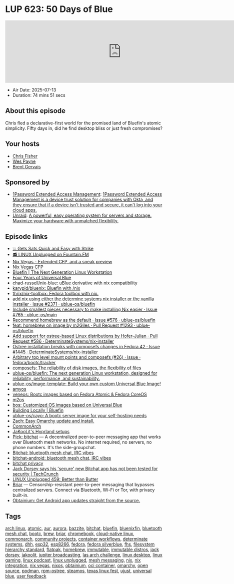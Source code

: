 # LUP 623: 50 Days of Blue

<iframe src="https://player.fireside.fm/v2/RUkczH-V+MhMVfXmw?theme=dark" width="740" height="200" frameborder="0" scrolling="no"></iframe>

* Air Date: 2025-07-13
* Duration: 74 mins 51 secs

## About this episode

Chris fled a declarative-first world for the promised land of Bluefin's atomic simplicity. Fifty days in, did he find desktop bliss or just fresh compromises?

## Your hosts
* [Chris Fisher](https://linuxunplugged.com/hosts/chrislas)
* [Wes Payne](https://linuxunplugged.com/hosts/wes)
* [Brent Gervais](https://linuxunplugged.com/hosts/brent)

## Sponsored by

  * [1Password Extended Access Management](https://1password.com/unplugged): [1Password Extended Access Management is a device trust solution for companies with Okta, and they ensure that if a device isn't trusted and secure, it can't log into your cloud apps.](https://1password.com/unplugged)
  * [Unraid](https://unraid.net/unplugged): [A powerful, easy operating system for servers and storage. Maximize your hardware with unmatched flexibility.](https://unraid.net/unplugged)



## Episode links

  * [💥 Gets Sats Quick and Easy with Strike](https://strike.me/ "💥 Gets Sats Quick and Easy with Strike")
  * [📻 LINUX Unplugged on Fountain.FM](https://www.fountain.fm/show/dWiuBeqpDSM86AwXRXov "📻 LINUX Unplugged  on Fountain.FM")
  * [Nix Vegas - Extended CFP, and a sneak preview](https://nix.vegas/blog/sneak-preview/ "Nix Vegas - Extended CFP, and a sneak preview")
  * [Nix Vegas CFP](http://sessionize.com/NixVegas "Nix Vegas CFP")
  * [Bluefin | The Next Generation Linux Workstation](https://projectbluefin.io/ "Bluefin | The Next Generation Linux Workstation")
  * [Four Years of Universal Blue](https://universal-blue.discourse.group/t/four-years-of-universal-blue/9507 "Four Years of Universal Blue")
  * [chad-russell/nix-blue: uBlue derivative with nix compatibility](https://github.com/chad-russell/nix-blue "chad-russell/nix-blue: uBlue derivative with nix compatibility")
  * [karypid/bluenix: Bluefin with /nix](https://github.com/karypid/bluenix "karypid/bluenix: Bluefin with /nix")
  * [thrix/nix-toolbox: Fedora toolbox with nix.](https://github.com/thrix/nix-toolbox "thrix/nix-toolbox: Fedora toolbox with nix.")
  * [add nix using either the determine systems nix installer or the vanilla installer · Issue #2371 · ublue-os/bluefin](https://github.com/ublue-os/bluefin/issues/2371 "add nix using either the determine systems nix installer or the vanilla installer · Issue #2371 · ublue-os/bluefin")
  * [Include smallest pieces necessary to make installing Nix easier · Issue #765 · ublue-os/main](https://github.com/ublue-os/main/issues/765 "Include smallest pieces necessary to make installing Nix easier · Issue #765 · ublue-os/main")
  * [Recommend homebrew as the default · Issue #576 · ublue-os/bluefin](https://github.com/ublue-os/bluefin/issues/576 "Recommend homebrew as the default · Issue #576 · ublue-os/bluefin")
  * [feat: homebrew on image by m2Giles · Pull Request #1293 · ublue-os/bluefin](https://github.com/ublue-os/bluefin/pull/1293/files "feat: homebrew on image by m2Giles · Pull Request #1293 · ublue-os/bluefin")
  * [Add support for ostree-based Linux distributions by Hofer-Julian · Pull Request #586 · DeterminateSystems/nix-installer](https://github.com/DeterminateSystems/nix-installer/pull/586 "Add support for ostree-based Linux distributions by Hofer-Julian · Pull Request #586 · DeterminateSystems/nix-installer")
  * [Ostree installation breaks with composefs changes in Fedora 42 · Issue #1445 · DeterminateSystems/nix-installer](https://github.com/DeterminateSystems/nix-installer/issues/1445 "Ostree installation breaks with composefs changes in Fedora 42 · Issue #1445 · DeterminateSystems/nix-installer")
  * [Arbitrary top level mount points and composefs (#26) · Issue · fedora/bootc/tracker](https://gitlab.com/fedora/bootc/tracker/-/issues/26#note_2406712783 "Arbitrary top level mount points and composefs \(#26\) · Issue · fedora/bootc/tracker")
  * [composefs: The reliability of disk images, the flexibility of files](https://github.com/composefs/composefs "composefs: The reliability of disk images, the flexibility of files")
  * [ublue-os/bluefin: The next generation Linux workstation, designed for reliability, performance, and sustainability.](https://github.com/ublue-os/bluefin "ublue-os/bluefin: The next generation Linux workstation, designed for reliability, performance, and sustainability.")
  * [ublue-os/image-template: Build your own custom Universal Blue Image!](https://github.com/ublue-os/image-template "ublue-os/image-template: Build your own custom Universal Blue Image!")
  * [amyos](https://github.com/astrovm/amyos "amyos")
  * [veneos: Bootc images based on Fedora Atomic & Fedora CoreOS](https://github.com/Venefilyn/veneos "veneos: Bootc images based on Fedora Atomic & Fedora CoreOS")
  * [m2os](https://github.com/m2giles/m2os "m2os")
  * [bos: Customized OS images based on Universal Blue](https://github.com/bsherman/bos "bos: Customized OS images based on Universal Blue")
  * [Building Locally | Bluefin](https://docs.projectbluefin.io/local/ "Building Locally | Bluefin")
  * [ublue-os/cayo: A bootc server image for your self-hosting needs](https://github.com/ublue-os/cayo "ublue-os/cayo: A bootc server image for your self-hosting needs")
  * [Zach: Easy Omarchy update and install.](https://paste.docs.lol/reader/CitifyAnguilla "Zach: Easy Omarchy update and install.")
  * [CommonArch](https://github.com/CommonArch "CommonArch")
  * [JaKooLit's Hyprland setups](https://github.com/JaKooLit "JaKooLit's Hyprland setups")
  * [Pick: bitchat](https://bitchat.free/ "Pick: bitchat") — A decentralized peer-to-peer messaging app that works over Bluetooth mesh networks. No internet required, no servers, no phone numbers. It's the side-groupchat.
  * [Bitchat: bluetooth mesh chat, IRC vibes](https://github.com/permissionlesstech/bitchat "Bitchat: bluetooth mesh chat, IRC vibes")
  * [bitchat-android: bluetooth mesh chat, IRC vibes](https://github.com/permissionlesstech/bitchat-android?tab=readme-ov-file "bitchat-android: bluetooth mesh chat, IRC vibes")
  * [bitchat privacy](https://github.com/permissionlesstech/bitchat#privacy-features "bitchat privacy")
  * [Jack Dorsey says his 'secure' new Bitchat app has not been tested for security | TechCrunch](https://techcrunch.com/2025/07/09/jack-dorsey-says-his-secure-new-bitchat-app-has-not-been-tested-for-security/ "Jack Dorsey says his 'secure' new Bitchat app has not been tested for security | TechCrunch")
  * [LINUX Unplugged 459: Better than Butter](https://linuxunplugged.com/459 "LINUX Unplugged 459: Better than Butter")
  * [Briar](https://briarproject.org/ "Briar") — Censorship-resistant peer-to-peer messaging that bypasses centralized servers. Connect via Bluetooth, Wi-Fi or Tor, with privacy built-in.
  * [Obtainium: Get Android app updates straight from the source.](https://github.com/ImranR98/Obtainium "Obtainium: Get Android app updates straight from the source.")



## Tags

[arch linux](https://linuxunplugged.com/tags/arch%20linux), [atomic](https://linuxunplugged.com/tags/atomic), [aur](https://linuxunplugged.com/tags/aur), [aurora](https://linuxunplugged.com/tags/aurora), [bazzite](https://linuxunplugged.com/tags/bazzite), [bitchat](https://linuxunplugged.com/tags/bitchat), [bluefin](https://linuxunplugged.com/tags/bluefin), [bluenixfin](https://linuxunplugged.com/tags/bluenixfin), [bluetooth mesh chat](https://linuxunplugged.com/tags/bluetooth%20mesh%20chat), [bootc](https://linuxunplugged.com/tags/bootc), [brew](https://linuxunplugged.com/tags/brew), [briar](https://linuxunplugged.com/tags/briar), [chromebook](https://linuxunplugged.com/tags/chromebook), [cloud-native linux](https://linuxunplugged.com/tags/cloud-native%20linux), [commonarch](https://linuxunplugged.com/tags/commonarch), [community projects](https://linuxunplugged.com/tags/community%20projects), [container workflows](https://linuxunplugged.com/tags/container%20workflows), [determinate systems](https://linuxunplugged.com/tags/determinate%20systems), [dhh](https://linuxunplugged.com/tags/dhh), [esp32](https://linuxunplugged.com/tags/esp32), [esp8266](https://linuxunplugged.com/tags/esp8266), [fedora](https://linuxunplugged.com/tags/fedora), [fedora silverblue](https://linuxunplugged.com/tags/fedora%20silverblue), [fhs](https://linuxunplugged.com/tags/fhs), [filesystem hierarchy standard](https://linuxunplugged.com/tags/filesystem%20hierarchy%20standard), [flatpak](https://linuxunplugged.com/tags/flatpak), [homebrew](https://linuxunplugged.com/tags/homebrew), [immutable](https://linuxunplugged.com/tags/immutable), [immutable distros](https://linuxunplugged.com/tags/immutable%20distros), [jack dorsey](https://linuxunplugged.com/tags/jack%20dorsey), [jakoolit](https://linuxunplugged.com/tags/jakoolit), [jupiter broadcasting](https://linuxunplugged.com/tags/jupiter%20broadcasting), [las arch challenge](https://linuxunplugged.com/tags/las%20arch%20challenge), [linux desktop](https://linuxunplugged.com/tags/linux%20desktop), [linux gaming](https://linuxunplugged.com/tags/linux%20gaming), [linux podcast](https://linuxunplugged.com/tags/linux%20podcast), [linux unplugged](https://linuxunplugged.com/tags/linux%20unplugged), [mesh messaging](https://linuxunplugged.com/tags/mesh%20messaging), [nix](https://linuxunplugged.com/tags/nix), [nix integration](https://linuxunplugged.com/tags/nix%20integration), [nix vegas](https://linuxunplugged.com/tags/nix%20vegas), [nixos](https://linuxunplugged.com/tags/nixos), [obtainium](https://linuxunplugged.com/tags/obtainium), [oci container](https://linuxunplugged.com/tags/oci%20container), [omarchy](https://linuxunplugged.com/tags/omarchy), [open source](https://linuxunplugged.com/tags/open%20source), [podman](https://linuxunplugged.com/tags/podman), [rpm-ostree](https://linuxunplugged.com/tags/rpm-ostree), [steamos](https://linuxunplugged.com/tags/steamos), [texas linux fest](https://linuxunplugged.com/tags/texas%20linux%20fest), [ujust](https://linuxunplugged.com/tags/ujust), [universal blue](https://linuxunplugged.com/tags/universal%20blue), [user feedback](https://linuxunplugged.com/tags/user%20feedback)